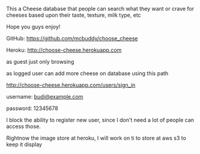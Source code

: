 This a Cheese database that people can search what they want or crave for cheeses based upon their taste, texture, milk type, etc

Hope you guys enjoy!


GitHub: https://github.com/mcbuddy/choose_cheese

Heroku: http://choose-cheese.herokuapp.com

as guest just only browsing 

as logged user can add more cheese on database  using this path

http://choose-cheese.herokuapp.com/users/sign_in

username: budi@example.com

password: 12345678

I block the ability to register new user, since I don't need a lot of people can access those. 
 
Rightnow the image store at heroku, I will work on ti to store at aws s3 to keep it display
